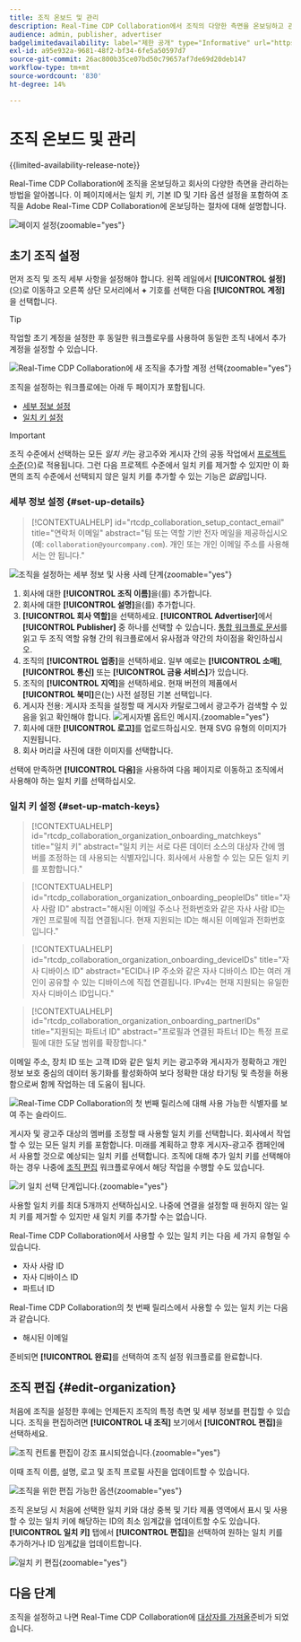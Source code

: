 ```yaml
---
title: 조직 온보드 및 관리
description: Real-Time CDP Collaboration에서 조직의 다양한 측면을 온보딩하고 관리하는 방법을 알아봅니다
audience: admin, publisher, advertiser
badgelimitedavailability: label="제한 공개" type="Informative" url="https://helpx.adobe.com/legal/product-descriptions/real-time-customer-data-platform-collaboration.html newtab=true"
exl-id: a95e932a-9681-48f2-bf34-6fe5a50597d7
source-git-commit: 26ac800b35ce07bd50c79657af7de69d20deb147
workflow-type: tm+mt
source-wordcount: '830'
ht-degree: 14%

---
```


# 조직 온보드 및 관리

{{limited-availability-release-note}}

Real-Time CDP Collaboration에 조직을 온보딩하고 회사의 다양한 측면을 관리하는 방법을 알아봅니다. 이 페이지에서는 일치 키, 기본 ID 및 기타 옵션 설정을 포함하여 조직을 Adobe Real-Time CDP Collaboration에 온보딩하는 절차에 대해 설명합니다.

![페이지 설정](/help/assets/setup/manage-organization/my-organization.png){zoomable="yes"}

## 초기 조직 설정

먼저 조직 및 조직 세부 사항을 설정해야 합니다. 왼쪽 레일에서 **[!UICONTROL 설정]**(으)로 이동하고 오른쪽 상단 모서리에서 **+** 기호를 선택한 다음 **[!UICONTROL 계정]**&#x200B;을 선택합니다.

>[!TIP]
>
>작업할 초기 계정을 설정한 후 동일한 워크플로우를 사용하여 동일한 조직 내에서 추가 계정을 설정할 수 있습니다.

![Real-Time CDP Collaboration에 새 조직을 추가할 계정 선택](/help/assets/setup/manage-organization/add-new-account.png){zoomable="yes"}

조직을 설정하는 워크플로에는 아래 두 페이지가 포함됩니다.

* [세부 정보 설정](#set-up-details)
* [일치 키 설정](#set-up-match-keys)

>[!IMPORTANT]
>
>조직 수준에서 선택하는 모든 *일치 키*&#x200B;는 광고주와 게시자 간의 공동 작업에서 [프로젝트 수준](/help/guide/collaborate/manage-projects.md)(으)로 적용됩니다. 그런 다음 프로젝트 수준에서 일치 키를 제거할 수 있지만 이 화면의 조직 수준에서 선택되지 않은 일치 키를 추가할 수 있는 기능은 *없음*&#x200B;입니다.

### 세부 정보 설정 {#set-up-details}

>[!CONTEXTUALHELP]
>id="rtcdp_collaboration_setup_contact_email"
>title="연락처 이메일"
>abstract="팀 또는 역할 기반 전자 메일을 제공하십시오(예: `collaboration@yourcompany.com`). 개인 또는 개인 이메일 주소를 사용해서는 안 됩니다."

![조직을 설정하는 세부 정보 및 사용 사례 단계](/help/assets/setup/manage-organization/add-organization-details.png){zoomable="yes"}

1. 회사에 대한 **[!UICONTROL 조직 이름]**&#x200B;을(를) 추가합니다.
2. 회사에 대한 **[!UICONTROL 설명]**&#x200B;을(를) 추가합니다.
3. **[!UICONTROL 회사 역할]**&#x200B;을 선택하세요. **[!UICONTROL Advertiser]**&#x200B;에서 **[!UICONTROL Publisher]** 중 하나를 선택할 수 있습니다. [통합 워크플로 문서](/help/guide/end-to-end-workflow.md)를 읽고 두 조직 역할 유형 간의 워크플로에서 유사점과 약간의 차이점을 확인하십시오.
4. 조직의 **[!UICONTROL 업종]**&#x200B;을 선택하세요. 일부 예로는 **[!UICONTROL 소매]**, **[!UICONTROL 통신]** 또는 **[!UICONTROL 금융 서비스]**&#x200B;가 있습니다.
5. 조직의 **[!UICONTROL 지역]**&#x200B;을 선택하세요. 현재 버전의 제품에서 **[!UICONTROL 북미]**&#x200B;은(는) 사전 설정된 기본 선택입니다.
6. <span class="preview"> 게시자 전용</span>: 게시자 조직을 설정할 때 게시자 카탈로그에서 광고주가 검색할 수 있음을 읽고 확인해야 합니다.
   ![게시자별 옵트인 메시지.](/help/assets/setup/manage-organization/publisher-specific-optin-message.png){zoomable="yes"}
7. 회사에 대한 **[!UICONTROL 로고]**&#x200B;를 업로드하십시오. 현재 SVG 유형의 이미지가 지원됩니다.
8. 회사 머리글 사진에 대한 이미지를 선택합니다.

선택에 만족하면 **[!UICONTROL 다음]**&#x200B;을 사용하여 다음 페이지로 이동하고 조직에서 사용해야 하는 일치 키를 선택하십시오.

### 일치 키 설정 {#set-up-match-keys}

>[!CONTEXTUALHELP]
>id="rtcdp_collaboration_organization_onboarding_matchkeys"
>title="일치 키"
>abstract="일치 키는 서로 다른 데이터 소스의 대상자 간에 멤버를 조정하는 데 사용되는 식별자입니다. 회사에서 사용할 수 있는 모든 일치 키를 포함합니다."

>[!CONTEXTUALHELP]
>id="rtcdp_collaboration_organization_onboarding_peopleIDs"
>title="자사 사람 ID"
>abstract="해시된 이메일 주소나 전화번호와 같은 자사 사람 ID는 개인 프로필에 직접 연결됩니다. 현재 지원되는 ID는 해시된 이메일과 전화번호입니다."

>[!CONTEXTUALHELP]
>id="rtcdp_collaboration_organization_onboarding_deviceIDs"
>title="자사 디바이스 ID"
>abstract="ECID나 IP 주소와 같은 자사 디바이스 ID는 여러 개인이 공유할 수 있는 디바이스에 직접 연결됩니다. IPv4는 현재 지원되는 유일한 자사 디바이스 ID입니다."

>[!CONTEXTUALHELP]
>id="rtcdp_collaboration_organization_onboarding_partnerIDs"
>title="지원되는 파트너 ID"
>abstract="프로필과 연결된 파트너 ID는 특정 프로필에 대한 도달 범위를 확장합니다."

이메일 주소, 장치 ID 또는 고객 ID와 같은 일치 키는 광고주와 게시자가 정확하고 개인정보 보호 중심의 데이터 동기화를 활성화하여 보다 정확한 대상 타기팅 및 측정을 허용함으로써 함께 작업하는 데 도움이 됩니다.

![Real-Time CDP Collaboration의 첫 번째 릴리스에 대해 사용 가능한 식별자를 보여 주는 슬라이드.](/help/assets/setup/manage-organization/available-identifiers.png)

게시자 및 광고주 대상의 멤버를 조정할 때 사용할 일치 키를 선택합니다. 회사에서 작업할 수 있는 모든 일치 키를 포함합니다. 미래를 계획하고 향후 게시자-광고주 캠페인에서 사용할 것으로 예상되는 일치 키를 선택합니다. 조직에 대해 추가 일치 키를 선택해야 하는 경우 나중에 [조직 편집](#edit-organization) 워크플로우에서 해당 작업을 수행할 수도 있습니다.

![키 일치 선택 단계입니다.](/help/assets/setup/manage-organization/add-organization-match-keys.png){zoomable="yes"}

사용할 일치 키를 최대 5개까지 선택하십시오. 나중에 연결을 설정할 때 원하지 않는 일치 키를 제거할 수 있지만 새 일치 키를 추가할 수는 없습니다.

Real-Time CDP Collaboration에서 사용할 수 있는 일치 키는 다음 세 가지 유형일 수 있습니다.

* 자사 사람 ID
* 자사 디바이스 ID
* 파트너 ID

Real-Time CDP Collaboration의 첫 번째 릴리스에서 사용할 수 있는 일치 키는 다음과 같습니다.

* 해시된 이메일

<!--

not available in the Limited GA release

* Hashed phone
* IPv4

-->

준비되면 **[!UICONTROL 완료]**&#x200B;를 선택하여 조직 설정 워크플로를 완료합니다.

## 조직 편집 {#edit-organization}

처음에 조직을 설정한 후에는 언제든지 조직의 특정 측면 및 세부 정보를 편집할 수 있습니다. 조직을 편집하려면 **[!UICONTROL 내 조직]** 보기에서 **[!UICONTROL 편집]**&#x200B;을 선택하세요.

![조직 컨트롤 편집이 강조 표시되었습니다.](/help/assets/setup/manage-organization/edit-organization.png){zoomable="yes"}

이때 조직 이름, 설명, 로고 및 조직 프로필 사진을 업데이트할 수 있습니다.

![조직을 위한 편집 가능한 옵션](/help/assets/setup/manage-organization/editable-options.png){zoomable="yes"}

조직 온보딩 시 처음에 선택한 일치 키와 대상 중복 및 기타 제품 영역에서 표시 및 사용할 수 있는 일치 키에 해당하는 ID의 최소 임계값을 업데이트할 수도 있습니다. **[!UICONTROL 일치 키]** 탭에서 **[!UICONTROL 편집]**&#x200B;을 선택하여 원하는 일치 키를 추가하거나 ID 임계값을 업데이트합니다.

![일치 키 편집](/help/assets/setup/manage-organization/edit-match-keys.png){zoomable="yes"}

## 다음 단계

조직을 설정하고 나면 Real-Time CDP Collaboration에 [대상자를 가져올](/help/guide/setup/onboard-audiences.md)준비가 되었습니다.
